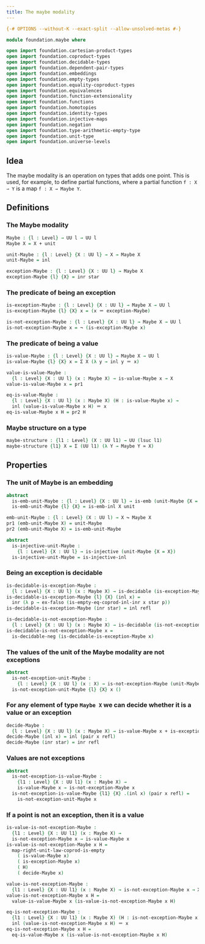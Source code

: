 ```yaml
---
title: The maybe modality
---
```


```agda
{-# OPTIONS --without-K --exact-split --allow-unsolved-metas #-}

module foundation.maybe where

open import foundation.cartesian-product-types
open import foundation.coproduct-types
open import foundation.decidable-types
open import foundation.dependent-pair-types
open import foundation.embeddings
open import foundation.empty-types
open import foundation.equality-coproduct-types
open import foundation.equivalences
open import foundation.function-extensionality
open import foundation.functions
open import foundation.homotopies
open import foundation.identity-types
open import foundation.injective-maps
open import foundation.negation
open import foundation.type-arithmetic-empty-type
open import foundation.unit-type
open import foundation.universe-levels
```

## Idea

The maybe modality is an operation on types that adds one point. This is used, for example, to define partial functions, where a partial function `f : X ⇀ Y` is a map `f : X → Maybe Y`.

## Definitions

### The Maybe modality

```agda
Maybe : {l : Level} → UU l → UU l
Maybe X = X + unit

unit-Maybe : {l : Level} {X : UU l} → X → Maybe X
unit-Maybe = inl

exception-Maybe : {l : Level} {X : UU l} → Maybe X
exception-Maybe {l} {X} = inr star
```

### The predicate of being an exception

```agda
is-exception-Maybe : {l : Level} {X : UU l} → Maybe X → UU l
is-exception-Maybe {l} {X} x = (x ＝ exception-Maybe)

is-not-exception-Maybe : {l : Level} {X : UU l} → Maybe X → UU l
is-not-exception-Maybe x = ¬ (is-exception-Maybe x)
```

### The predicate of being a value

```agda
is-value-Maybe : {l : Level} {X : UU l} → Maybe X → UU l
is-value-Maybe {l} {X} x = Σ X (λ y → inl y ＝ x)

value-is-value-Maybe :
  {l : Level} {X : UU l} (x : Maybe X) → is-value-Maybe x → X
value-is-value-Maybe x = pr1

eq-is-value-Maybe :
  {l : Level} {X : UU l} (x : Maybe X) (H : is-value-Maybe x) →
  inl (value-is-value-Maybe x H) ＝ x
eq-is-value-Maybe x H = pr2 H
```

### Maybe structure on a type

```agda
maybe-structure : {l1 : Level} (X : UU l1) → UU (lsuc l1)
maybe-structure {l1} X = Σ (UU l1) (λ Y → Maybe Y ≃ X)
```

## Properties

### The unit of Maybe is an embedding

```agda
abstract
  is-emb-unit-Maybe : {l : Level} {X : UU l} → is-emb (unit-Maybe {X = X})
  is-emb-unit-Maybe {l} {X} = is-emb-inl X unit

emb-unit-Maybe : {l : Level} (X : UU l) → X ↪ Maybe X
pr1 (emb-unit-Maybe X) = unit-Maybe
pr2 (emb-unit-Maybe X) = is-emb-unit-Maybe

abstract
  is-injective-unit-Maybe :
    {l : Level} {X : UU l} → is-injective (unit-Maybe {X = X})
  is-injective-unit-Maybe = is-injective-inl
```

### Being an exception is decidable

```agda
is-decidable-is-exception-Maybe :
  {l : Level} {X : UU l} (x : Maybe X) → is-decidable (is-exception-Maybe x)
is-decidable-is-exception-Maybe {l} {X} (inl x) =
  inr (λ p → ex-falso (is-empty-eq-coprod-inl-inr x star p))
is-decidable-is-exception-Maybe (inr star) = inl refl

is-decidable-is-not-exception-Maybe :
  {l : Level} {X : UU l} (x : Maybe X) → is-decidable (is-not-exception-Maybe x)
is-decidable-is-not-exception-Maybe x =
  is-decidable-neg (is-decidable-is-exception-Maybe x)
```

### The values of the unit of the Maybe modality are not exceptions

```agda
abstract
  is-not-exception-unit-Maybe :
    {l : Level} {X : UU l} (x : X) → is-not-exception-Maybe (unit-Maybe x)
  is-not-exception-unit-Maybe {l} {X} x ()
```

### For any element of type `Maybe X` we can decide whether it is a value or an exception

```agda
decide-Maybe :
  {l : Level} {X : UU l} (x : Maybe X) → is-value-Maybe x + is-exception-Maybe x
decide-Maybe (inl x) = inl (pair x refl)
decide-Maybe (inr star) = inr refl
```

### Values are not exceptions

```agda
abstract
  is-not-exception-is-value-Maybe :
    {l1 : Level} {X : UU l1} (x : Maybe X) →
    is-value-Maybe x → is-not-exception-Maybe x
  is-not-exception-is-value-Maybe {l1} {X} .(inl x) (pair x refl) =
    is-not-exception-unit-Maybe x
```

### If a point is not an exception, then it is a value

```agda
is-value-is-not-exception-Maybe :
  {l1 : Level} {X : UU l1} (x : Maybe X) →
  is-not-exception-Maybe x → is-value-Maybe x
is-value-is-not-exception-Maybe x H =
  map-right-unit-law-coprod-is-empty
    ( is-value-Maybe x)
    ( is-exception-Maybe x)
    ( H)
    ( decide-Maybe x)

value-is-not-exception-Maybe :
  {l1 : Level} {X : UU l1} (x : Maybe X) → is-not-exception-Maybe x → X
value-is-not-exception-Maybe x H =
  value-is-value-Maybe x (is-value-is-not-exception-Maybe x H)

eq-is-not-exception-Maybe :
  {l1 : Level} {X : UU l1} (x : Maybe X) (H : is-not-exception-Maybe x) →
  inl (value-is-not-exception-Maybe x H) ＝ x
eq-is-not-exception-Maybe x H =
  eq-is-value-Maybe x (is-value-is-not-exception-Maybe x H)
```
